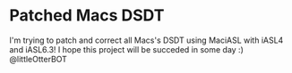 # Patched Macs DSDT
I'm trying to patch and correct all Macs's DSDT using MaciASL with iASL4 and iASL6.3!
I hope this project will be succeded in some day :)
@littleOtterBOT
